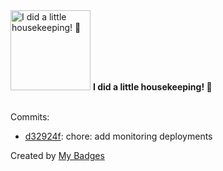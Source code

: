 <img src="https://my-badges.github.io/my-badges/chore-commit.png" alt="I did a little housekeeping! 🧹" title="I did a little housekeeping! 🧹" width="128">
<strong>I did a little housekeeping! 🧹</strong>
<br><br>

Commits:

- <a href="https://github.com/ydb-platform/slo-tests/commit/d32924f855c0a5e6cb8e0da5d07a313cf9dcff9c">d32924f</a>: chore: add monitoring deployments


Created by <a href="https://github.com/my-badges/my-badges">My Badges</a>